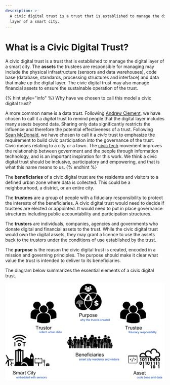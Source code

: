 ```yaml
---
description: >-
  A civic digital trust is a trust that is established to manage the digital
  layer of a smart city.
---
```


# What is a Civic Digital Trust?

A civic digital trust is a trust that is established to manage the digital layer of a smart city. The **assets** the trustees are responsible for managing may include the physical infrastructure \(sensors and data warehouses\), code base \(database, standards, processing structures and interface\) and data that make up the digital layer. The civic digital trust may also manage financial assets to ensure the sustainable operation of the trust. 

{% hint style="info" %}
Why have we chosen to call this model a civic digital trust? 

A more common name is a data trust. Following [Andrew Clement](https://www.thestar.com/opinion/contributors/2018/01/12/sidewalk-labs-toronto-waterfront-tech-hub-must-respect-privacy-democracy.html), we have chosen to call it a _digital_ trust to remind people that the digital layer includes many assets beyond data. Sharing only data significantly restricts the influence and therefore the potential effectiveness of a trust. Following [Sean McDonald](https://medium.com/@McDapper/toward-a-civic-trust-e3265768dfe6), we have chosen to call it a _civic_ trust to emphasize the requirement to build civic participation into the governance of the trust. Civic means relating to a city or a town. The [civic tech](https://en.wikipedia.org/wiki/Civic_technology) movement improves the relationship between government and the people through information technology, and is an important inspiration for this work. We think a civic digital trust should be inclusive, participatory and empowering, and that is what this name means to us.
{% endhint %}

The **beneficiaries** of a civic digital trust are the residents and visitors to a defined urban zone where data is collected. This could be a neighbourhood, a district, or an entire city. 

The **trustees** are a group of people with a fiduciary responsibility to protect the interests of the beneficiaries. A civic digital trust would need to decide if trustees are elected or appointed. It would need to put in place governance structures including public accountability and participation structures.

The **trustors** are individuals, companies, agencies and governments who donate digital and financial assets to the trust. While the civic digital trust would own the digital assets, they may grant a licence to use the assets back to the trustors under the conditions of use established by the trust.

The **purpose** is the reason the civic digital trust is created, encoded in a mission and governing principles. The purpose should make it clear what value the trust is intended to deliver to its beneficiaries.  

The diagram below summarizes the essential elements of a civic digital trust.

![Essential elements of a civic digital trust.](../.gitbook/assets/data-trust-visualization%20%281%29.png)

